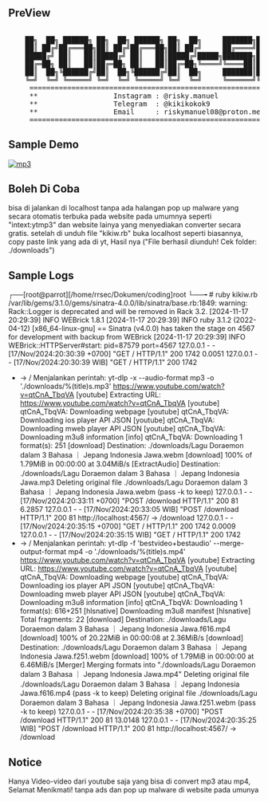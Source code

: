 ## PreView
<pre>

    ██╗  ██╗ ██████╗ ██╗  ██╗ ██████╗ ██╗  ██╗     ███████╗███████╗ ██████╗
    ██║ ██╔╝██╔═══██╗██║ ██╔╝██╔═══██╗██║ ██╔╝     ██╔════╝██╔════╝██╔════╝
    █████╔╝ ██║   ██║█████╔╝ ██║   ██║█████╔╝█████╗███████╗█████╗  ██║     
    ██╔═██╗ ██║   ██║██╔═██╗ ██║   ██║██╔═██╗╚════╝╚════██║██╔══╝  ██║     
    ██║  ██╗╚██████╔╝██║  ██╗╚██████╔╝██║  ██╗     ███████║███████╗╚██████╗
    ╚═╝  ╚═╝ ╚═════╝ ╚═╝  ╚═╝ ╚═════╝ ╚═╝  ╚═╝     ╚══════╝╚══════╝ ╚═════╝                                                                                           
     ====================================================================
     **                  Instagram : @risky.manuel                     **
     **                  Telegram  : @kikikokok9                       **
     **                  Email     : riskymanuel08@proton.me           **
     ====================================================================
</pre>


## Sample Demo
<a href="https://ibb.co.com/NSRrnQ8"><img src="https://i.ibb.co.com/cLqwXMG/mp3.png" alt="mp3" border="0"></a>


## Boleh Di Coba
bisa di jalankan di localhost tanpa ada halangan pop up malware yang secara otomatis terbuka pada website pada umumnya seperti "intext:ytmp3" dan website lainya yang menyediakan converter secara gratis.
setelah di unduh file "kikiw.rb" buka localhost seperti biasannya, copy paste link yang ada di yt, Hasil nya ("File berhasil diunduh! Cek folder: ./downloads")

## Sample Logs
┌──[root@parrot][/home/rrsec/Dokumen/coding]root
└──╼ # ruby kikiw.rb                                     
/var/lib/gems/3.1.0/gems/sinatra-4.0.0/lib/sinatra/base.rb:1849: warning: Rack::Logger is deprecated and will be removed in Rack 3.2.
[2024-11-17 20:29:39] INFO  WEBrick 1.8.1
[2024-11-17 20:29:39] INFO  ruby 3.1.2 (2022-04-12) [x86_64-linux-gnu]
== Sinatra (v4.0.0) has taken the stage on 4567 for development with backup from WEBrick
[2024-11-17 20:29:39] INFO  WEBrick::HTTPServer#start: pid=87579 port=4567
127.0.0.1 - - [17/Nov/2024:20:30:39 +0700] "GET / HTTP/1.1" 200 1742 0.0051
127.0.0.1 - - [17/Nov/2024:20:30:39 WIB] "GET / HTTP/1.1" 200 1742
- -> /
Menjalankan perintah: yt-dlp -x --audio-format mp3 -o './downloads/%(title)s.mp3' https://www.youtube.com/watch?v=qtCnA_TbqVA
[youtube] Extracting URL: https://www.youtube.com/watch?v=qtCnA_TbqVA
[youtube] qtCnA_TbqVA: Downloading webpage
[youtube] qtCnA_TbqVA: Downloading ios player API JSON
[youtube] qtCnA_TbqVA: Downloading mweb player API JSON
[youtube] qtCnA_TbqVA: Downloading m3u8 information
[info] qtCnA_TbqVA: Downloading 1 format(s): 251
[download] Destination: ./downloads/Lagu Doraemon dalam 3 Bahasa ｜ Jepang Indonesia Jawa.webm
[download] 100% of    1.79MiB in 00:00:00 at 3.04MiB/s
[ExtractAudio] Destination: ./downloads/Lagu Doraemon dalam 3 Bahasa ｜ Jepang Indonesia Jawa.mp3
Deleting original file ./downloads/Lagu Doraemon dalam 3 Bahasa ｜ Jepang Indonesia Jawa.webm (pass -k to keep)
127.0.0.1 - - [17/Nov/2024:20:33:11 +0700] "POST /download HTTP/1.1" 200 81 6.2857
127.0.0.1 - - [17/Nov/2024:20:33:05 WIB] "POST /download HTTP/1.1" 200 81
http://localhost:4567/ -> /download
127.0.0.1 - - [17/Nov/2024:20:35:15 +0700] "GET / HTTP/1.1" 200 1742 0.0009
127.0.0.1 - - [17/Nov/2024:20:35:15 WIB] "GET / HTTP/1.1" 200 1742
- -> /
Menjalankan perintah: yt-dlp -f 'bestvideo+bestaudio' --merge-output-format mp4 -o './downloads/%(title)s.mp4' https://www.youtube.com/watch?v=qtCnA_TbqVA
[youtube] Extracting URL: https://www.youtube.com/watch?v=qtCnA_TbqVA
[youtube] qtCnA_TbqVA: Downloading webpage
[youtube] qtCnA_TbqVA: Downloading ios player API JSON
[youtube] qtCnA_TbqVA: Downloading mweb player API JSON
[youtube] qtCnA_TbqVA: Downloading m3u8 information
[info] qtCnA_TbqVA: Downloading 1 format(s): 616+251
[hlsnative] Downloading m3u8 manifest
[hlsnative] Total fragments: 22
[download] Destination: ./downloads/Lagu Doraemon dalam 3 Bahasa ｜ Jepang Indonesia Jawa.f616.mp4
[download] 100% of   20.22MiB in 00:00:08 at 2.36MiB/s
[download] Destination: ./downloads/Lagu Doraemon dalam 3 Bahasa ｜ Jepang Indonesia Jawa.f251.webm
[download] 100% of    1.79MiB in 00:00:00 at 6.46MiB/s
[Merger] Merging formats into "./downloads/Lagu Doraemon dalam 3 Bahasa ｜ Jepang Indonesia Jawa.mp4"
Deleting original file ./downloads/Lagu Doraemon dalam 3 Bahasa ｜ Jepang Indonesia Jawa.f616.mp4 (pass -k to keep)
Deleting original file ./downloads/Lagu Doraemon dalam 3 Bahasa ｜ Jepang Indonesia Jawa.f251.webm (pass -k to keep)
127.0.0.1 - - [17/Nov/2024:20:35:38 +0700] "POST /download HTTP/1.1" 200 81 13.0148
127.0.0.1 - - [17/Nov/2024:20:35:25 WIB] "POST /download HTTP/1.1" 200 81
http://localhost:4567/ -> /download


## Notice
Hanya Video-video dari youtube saja yang bisa di convert mp3 atau mp4, Selamat Menikmati! tanpa ads dan pop up malware di website pada umunya
